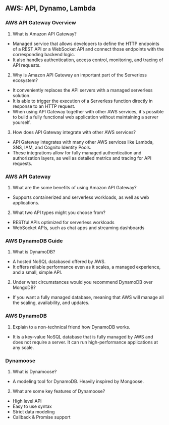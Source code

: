 ## AWS: API, Dynamo, Lambda 

### AWS API Gateway Overview
1. What is Amazon API Gateway?
- Managed service that allows developers to define the HTTP endpoints of a REST API or a WebSocket API and connect those endpoints with the corresponding backend logic. 
- It also handles authentication, access control, monitoring, and tracing of API requests. 

2. Why is Amazon API Gateway an important part of the Serverless ecosystem?
- It conveniently replaces the API servers with a managed serverless solution. 
- It is able to trigger the execution of a Serverless function directly in response to an HTTP request. 
- When using API Gateway together with other AWS services, it's possible to build a fully functional web application without maintaining a server yourself. 

3. How does API Gateway integrate with other AWS services?
- API Gateway integrates with many other AWS services like Lambda, SNS, IAM, and Cognito Identity Pools. 
- These integrations allow for fully managed authentication and authorization layers, as well as detailed metrics and tracing for API requests. 

### AWS API Gateway
1. What are the some benefits of using Amazon API Gateway?
- Supports containerized and serverless workloads, as well as web applications. 

2. What two API types might you choose from?
- RESTful APIs optimized for serverless workloads
- WebSocket APIs, such as chat apps and streaming dashboards

### AWS DynamoDB Guide
1. What is DynamoDB?
- A hosted NoSQL databased offered by AWS.
- It offers reliable performance even as it scales, a managed experience, and a small, simple API. 

2. Under what circumstances would you recommend DynamoDB over MongoDB?
- If you want a fully managed database, meaning that AWS will manage all the scaling, availability, and updates. 

### AWS DynamoDB
1. Explain to a non-technical friend how DynamoDB works.
- It is a key-value NoSQL database that is fully managed by AWS and does not require a server. It can run high-performance applications at any scale. 

### Dynamoose
1. What is Dynamoose?
- A modeling tool for DynamoDB. Heavily inspired by Mongoose. 

2. What are some key features of Dynamoose?
- High level API
- Easy to use syntax
- Strict data modeling 
- Callback & Promise support
